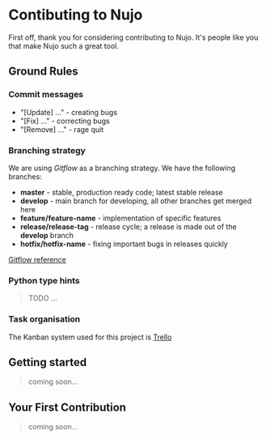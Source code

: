 # Contibuting to Nujo

First off, thank you for considering contributing to Nujo. It's people like you that make Nujo such a great tool.

## Ground Rules

### Commit messages
  - "[Update] ..." - creating bugs
  - "[Fix] ..." - correcting bugs
  - "[Remove] ..." - rage quit

### Branching strategy
We are using *Gitflow* as a branching strategy.
We have the following branches:
  - **master** - stable, production ready code; latest stable release
  - **develop** - main branch for developing, all other branches get merged here
  - **feature/feature-name** - implementation of specific features
  - **release/release-tag** - release cycle; a release is made out of the **develop** branch
  - **hotfix/hotfix-name** - fixing important bugs in releases quickly

[Gitflow reference](https://www.atlassian.com/git/tutorials/comparing-workflows/gitflow-workflow)

### Python type hints
>TODO ...

### Task organisation
The Kanban system used for this project is [Trello](https://trello.com/b/fObyuiWt/nujo-develop)

## Getting started
>coming soon...

## Your First Contribution
>coming soon...
